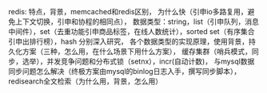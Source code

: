 redis:
特点，背景，memcached和redis区别，
为什么快（引申io多路复用，避免上下文切换，引申和协程的相同点），
数据类型：string，list（引申队列，消息中间件），set（去重功能引申商品标签，在线人数统计），sorted set（有序集合引申出排行榜），hash 分别深入研究，
各个数据类型的实现原理，使用背景，持久化方案（三种，怎么用，在什么场景下用什么方案），
缓存集群（哨兵模式，同步，选举），并发竞争问题和分布式锁（setnx），incr(自动计数)，
与mysql数据同步问题怎么解决（终极方案由mysql的binlog日志入手，撰写同步脚本），
redisearch全文检索（为什么用，背景，怎么用）